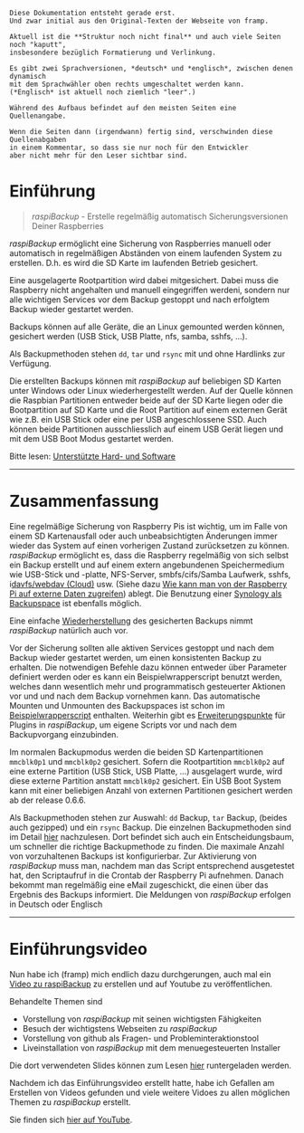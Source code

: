 ``` admonish info title="Work in progress - In Arbeit"
Diese Dokumentation entsteht gerade erst.
Und zwar initial aus den Original-Texten der Webseite von framp.

Aktuell ist die **Struktur noch nicht final** und auch viele Seiten noch "kaputt",
insbesondere bezüglich Formatierung und Verlinkung.

Es gibt zwei Sprachversionen, *deutsch* und *englisch*, zwischen denen dynamisch
mit dem Sprachwähler oben rechts umgeschaltet werden kann.
(*Englisch* ist aktuell noch ziemlich "leer".)

Während des Aufbaus befindet auf den meisten Seiten eine Quellenangabe.

Wenn die Seiten dann (irgendwann) fertig sind, verschwinden diese Quellenabgaben
in einem Kommentar, so dass sie nur noch für den Entwickler
aber nicht mehr für den Leser sichtbar sind.
```


# Einführung


> *raspiBackup* - Erstelle regelmäßig automatisch Sicherungsversionen Deiner Raspberries

*raspiBackup* ermöglicht eine Sicherung von Raspberries manuell oder automatisch
in regelmäßigen Abständen von einem laufenden System zu erstellen. D.h. es wird
die SD Karte im laufenden Betrieb gesichert.

Eine ausgelagerte Rootpartition wird dabei mitgesichert.  Dabei muss die
Raspberry nicht angehalten und manuell eingegriffen werdeni, sondern nur alle
wichtigen Services vor dem Backup gestoppt und nach erfolgtem Backup wieder
gestartet werden.

Backups können auf alle Geräte, die an Linux gemounted werden können, gesichert
werden (USB Stick, USB Platte, nfs, samba, sshfs, ...).

Als Backupmethoden stehen `dd`, `tar` und `rsync` mit und ohne Hardlinks zur Verfügung.

Die erstellten Backups können mit *raspiBackup* auf beliebigen SD Karten unter
Windows oder Linux wiederhergestellt werden. Auf der Quelle können die Raspbian
Partitionen entweder beide auf der SD Karte liegen oder die Bootpartition auf
SD Karte und die Root Partition auf einem externen Gerät wie z.B. ein USB Stick
oder eine per USB angeschlossene SSD.
Auch können beide Partitionen ausschliesslich auf einem USB Gerät liegen
und mit dem USB Boot Modus gestartet werden.


Bitte lesen: [Unterstützte Hard- und Software](supported-hardware-and-software.md)

-------------------

# Zusammenfassung

Eine regelmäßige Sicherung von Raspberry Pis ist wichtig, um im Falle von einem
SD Kartenausfall oder auch unbeabsichtigten Änderungen immer wieder das System
auf einen vorherigen Zustand zurücksetzen zu können. *raspiBackup* ermöglicht es,
dass die Raspberry regelmäßig von sich selbst ein Backup erstellt und auf einem
extern angebundenen Speichermedium wie USB-Stick und -platte, NFS-Server,
smbfs/cifs/Samba Laufwerk, sshfs, i[davfs/webdav (Cloud)](https://linux-tips-and-tricks.de/de/12-networking/190-wie-kann-man-medienspeicher-oder-smartdrive-unter-linux-einbinden) usw.
(Siehe dazu [Wie kann man von der Raspberry Pi auf externe Daten zugreifen](https://linux-tips-and-tricks.de/de/13-raspberry/423-wie-kann-man-von-der-pi-unter-linux-auf-externe-daten-zugreifen)) ablegt.
Die Benutzung einer [Synology als Backupspace](synology-as-backupspace.md) ist ebenfalls möglich.

Eine einfache [Wiederherstellung](restore.md) des gesicherten Backups nimmt *raspiBackup*
natürlich auch vor.

Vor der Sicherung sollten alle aktiven Services gestoppt und nach dem Backup
wieder gestartet werden, um einen konsistenten Backup zu erhalten. Die
notwendigen Befehle dazu können entweder über Parameter definiert werden oder
es kann ein Beispielwrapperscript benutzt werden, welches dann wesentlich mehr
und programmatisch gesteuerter Aktionen vor und und nach dem Backup vornehmen
kann. Das automatische Mounten und Unmounten des Backupspaces ist schon im
[Beispielwrapperscript](https://github.com/framps/raspiBackup/blob/master/helper/raspiBackupWrapper.sh) enthalten.
Weiterhin gibt es [Erweiterungspunkte](hooks-for-own-scripts.md) für Plugins in *raspiBackup*,
um eigene Scripts vor und nach dem Backupvorgang einzubinden.

Im normalen Backupmodus werden die beiden SD Kartenpartitionen `mmcblk0p1`
und `mmcblk0p2` gesichert. Sofern die Rootpartition `mmcblk0p2` auf eine externe
Partition (USB Stick, USB Platte, ...) ausgelagert wurde, wird diese externe
Partition anstatt `mmcblk0p2` gesichert. Ein USB Boot System kann mit einer
beliebigen Anzahl von externen Partitionen gesichert werden ab der release
0.6.6.

Als Backupmethoden stehen zur Auswahl: `dd` Backup, `tar` Backup, (beides auch
gezipped) und ein `rsync` Backup. Die einzelnen Backupmethoden sind im Detail
[hier](backuptypes.md) nachzulesen. Dort befindet sich auch ein Entscheidungsbaum, um schneller
die richtige Backupmethode zu finden. Die maximale Anzahl von vorzuhaltenen
Backups ist konfigurierbar. Zur Aktivierung von *raspiBackup* muss man, nachdem
man das Script entsprechend ausgetestet hat, den Scriptaufruf in die Crontab
der Raspberry Pi aufnehmen. Danach bekommt man regelmäßig eine eMail
zugeschickt, die einen über das Ergebnis des Backups informiert. Die Meldungen
von *raspiBackup* erfolgen in Deutsch oder Englisch

------------

# Einführungsvideo

Nun habe ich (framp) mich endlich dazu durchgerungen, auch mal ein
[Video zu raspiBackup](https://youtu.be/PuK_FNK674s) zu erstellen und auf Youtube zu veröffentlichen.

Behandelte Themen sind

  * Vorstellung von *raspiBackup* mit seinen wichtigsten Fähigkeiten
  * Besuch der wichtigstens Webseiten zu *raspiBackup*
  * Vorstellung von github als Fragen- und Probleminteraktionstool
  * Liveinstallation von *raspiBackup* mit dem menuegesteuerten Installer

Die dort verwendeten Slides können zum Lesen [hier](https://www.linux-tips-and-tricks.de/de/downloads/raspibackup-de-pdf/download) runtergeladen werden.

Nachdem ich das Einführungsvideo erstellt hatte, habe ich Gefallen am Erstellen von Videos gefunden
und viele weitere Vidoes zu allen möglichen Themen zu *raspiBackup* erstellt.

Sie finden sich [hier auf YouTube](https://www.youtube.com/@raspiBackup).

[.status]: todo "Check [Alter Link auf YouTube](https://www.youtube.com/watch?v=VP5N_cDrUNU)"


[.source]: https://www.linux-tips-and-tricks.de/de/raspibackup
[.source]: https://www.linux-tips-and-tricks.de/en/backup
